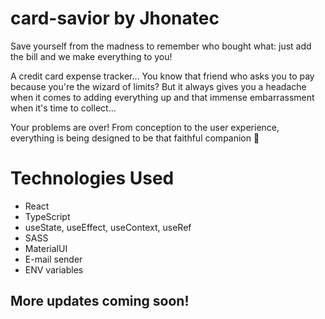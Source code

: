 # card-savior by Jhonatec
Save yourself from the madness to remember who bought what: just add the bill and we make everything to you!

A credit card expense tracker... You know that friend who asks you to pay because you're the wizard of limits? But it always gives you a headache when it comes to adding everything up and that immense embarrassment when it's time to collect...

Your problems are over! From conception to the user experience, everything is being designed to be that faithful companion 🥰

# Technologies Used
- React
- TypeScript
- useState, useEffect, useContext, useRef
- SASS
- MaterialUI
- E-mail sender
- ENV variables

## More updates coming soon!